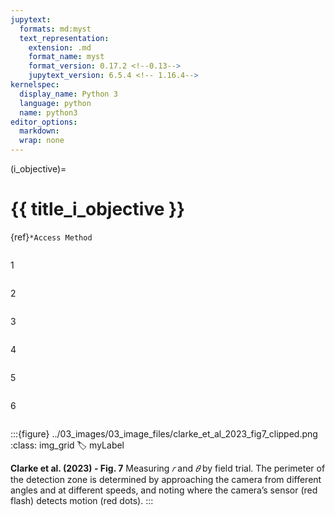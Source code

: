 ```yaml
---
jupytext:
  formats: md:myst
  text_representation:
    extension: .md
    format_name: myst
    format_version: 0.17.2 <!--0.13-->
    jupytext_version: 6.5.4 <!-- 1.16.4-->
kernelspec:
  display_name: Python 3
  language: python
  name: python3
editor_options: 
  markdown: 
  wrap: none
---
```

(i_objective)=
# {{ title_i_objective }}

{ref}`*Access Method`


```{embed} #myLabel
```

1
```{embed} #myLabel
```


2
```{literalinclude} #myLabel
```


3
```{include}} #myLabel
```


4
```{embed} 10_images.md#myLabel
```

5
```{literalinclude} 10_images.md#myLabel
```


6
```{include}} 10_images.md#myLabel
```





:::{figure} ../03_images/03_image_files/clarke_et_al_2023_fig7_clipped.png 
:class: img_grid
:label: myLabel

**Clarke et al. (2023) - Fig. 7** Measuring *𝑟* and *𝜃* by field trial. The perimeter of the detection zone is determined by approaching the camera from different angles and at different speeds, and noting where the camera’s sensor (red flash) detects motion (red dots).
:::